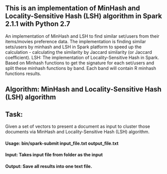## This is an implementation of MinHash and Locality-Sensitive Hash (LSH) algorithm in Spark 2.1.1 with Python 2.7
An implementation of MinHash and LSH to find similar set/users from their items/movies preference data. The implementation is finding similar sets/users by minhash and LSH in Spark platform to speed up the calculation - calculating the similarity by Jaccard similarity (or Jaccard coefficient). LSH: The implementation of Locality-Sensitive Hash in Spark. Based on Minhash functions to get the signature for each set/users and split these minhash functions by band. Each band will contain R minhash functions results.

## Algorithm: MinHash and Locality-Sensitive Hash (LSH) algorithm

## Task:
Given a set of vectors to present a document as input to cluster those documents via MinHash and Locality-Sensitive Hash (LSH) algorithm.

#### Usage: bin/spark-submit input_file.txt output_file.txt


#### Input: Takes input file from folder as the input

		
#### Output: Save all results into one text file. 
